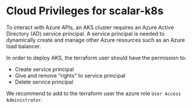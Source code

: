 # Cloud Privileges for scalar-k8s

To interact with Azure APIs, an AKS cluster requires an Azure Active Directory (AD) service principal. A service principal is needed to dynamically create and manage other Azure resources such as an Azure load balancer.

In order to deploy AKS, the terraform user should have the permission to:

* Create service principal
* Give and remove “rights” to service principal
* Delete service principal

We recommend to add to the terraform user the azure role `User Access Administrator`.
